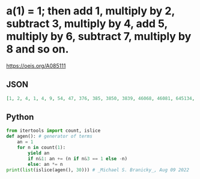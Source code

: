 # a\(1\) \= 1; then add 1, multiply by 2, subtract 3, multiply by 4, add 5, multiply by 6, subtract 7, multiply by 8 and so on\.
https://oeis.org/A085111
## JSON
```JSON
[1, 2, 4, 1, 4, 9, 54, 47, 376, 385, 3850, 3839, 46068, 46081, 645134, 645119, 10321904, 10321921, 185794578, 185794559, 3715891180, 3715891201, 81749606422, 81749606399, 1961990553576, 1961990553601, 51011754393626, 51011754393599, 1428329123020772]
```
## Python
```Python
from itertools import count, islice
def agen(): # generator of terms
    an = 1
    for n in count(1):
        yield an
        if n&1: an += (n if n&3 == 1 else -n)
        else: an *= n
print(list(islice(agen(), 30))) # _Michael S. Branicky_, Aug 09 2022
```
